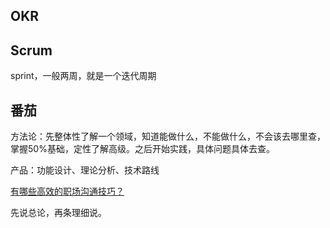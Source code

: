 ## OKR

## Scrum

sprint，一般两周，就是一个迭代周期

## 番茄



方法论：先整体性了解一个领域，知道能做什么，不能做什么，不会该去哪里查，掌握50%基础，定性了解高级。之后开始实践，具体问题具体去查。


产品：功能设计、理论分析、技术路线

[有哪些高效的职场沟通技巧？](https://www.zhihu.com/question/418030536/answer/2799824528)

先说总论，再条理细说。